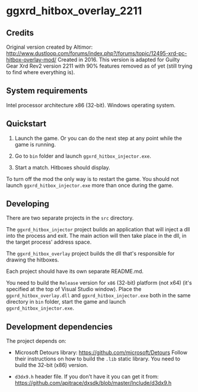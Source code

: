# ggxrd_hitbox_overlay_2211

## Credits

Original version created by Altimor: <http://www.dustloop.com/forums/index.php?/forums/topic/12495-xrd-pc-hitbox-overlay-mod/>
Created in 2016.
This version is adapted for Guilty Gear Xrd Rev2 version 2211 with 90% features removed as of yet (still trying to find where everything is).

## System requirements

Intel processor architecture x86 (32-bit). Windows operating system.

## Quickstart

1. Launch the game. Or you can do the next step at any point while the game is running.

2. Go to `bin` folder and launch `ggxrd_hitbox_injector.exe`.

3. Start a match. Hitboxes should display.

To turn off the mod the only way is to restart the game.
You should not launch `ggxrd_hitbox_injector.exe` more than once during the game.

## Developing

There are two separate projects in the `src` directory.

The `ggxrd_hitbox_injector` project builds an application that will inject a dll into the process and exit. The main action will then take place in the dll, in the target process' address space.

The `ggxrd_hitbox_overlay` project builds the dll that's responsible for drawing the hitboxes.

Each project should have its own separate README.md.

You need to build the `Release` version for `x86` (32-bit) platform (not x64) (it's specified at the top of Visual Studio window). Place the `ggxrd_hitbox_overlay.dll` and `ggxrd_hitbox_injector.exe` both in the same directory in `bin` folder, start the game and launch `ggxrd_hitbox_injector.exe`.

## Development dependencies

The project depends on:

- Microsoft Detours library: <https://github.com/microsoft/Detours> Follow their instructions on how to build the `.lib` static library. You need to build the 32-bit (x86) version.

- `d3dx9.h` header file. If you don't have it you can get it from: <https://github.com/apitrace/dxsdk/blob/master/Include/d3dx9.h>
